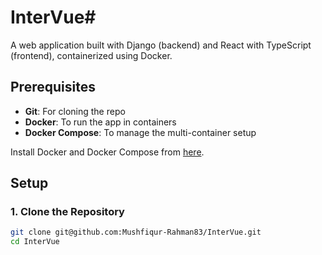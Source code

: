 # InterVue# 

A web application built with Django (backend) and React with TypeScript (frontend), containerized using Docker.

## Prerequisites
- **Git**: For cloning the repo
- **Docker**: To run the app in containers
- **Docker Compose**: To manage the multi-container setup

Install Docker and Docker Compose from [here](https://docs.docker.com/get-docker/).

## Setup

### 1. Clone the Repository

```bash
git clone git@github.com:Mushfiqur-Rahman83/InterVue.git
cd InterVue

